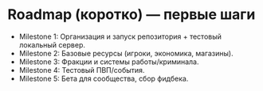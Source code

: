 # Roadmap (коротко) — первые шаги

- Milestone 1: Организация и запуск репозитория + тестовый локальный сервер.
- Milestone 2: Базовые ресурсы (игроки, экономика, магазины).
- Milestone 3: Фракции и системы работы/криминала.
- Milestone 4: Тестовый ПВП/события.
- Milestone 5: Бета для сообщества, сбор фидбека.
